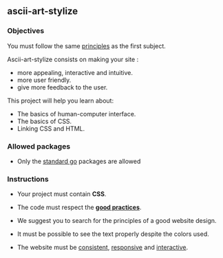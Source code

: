 ## ascii-art-stylize

### Objectives

You must follow the same [principles](https://public.01-edu.org/subjects/ascii-art-web/) as the first subject.

Ascii-art-stylize consists on making your site :

- more appealing, interactive and intuitive.
- more user friendly.
- give more feedback to the user.

This project will help you learn about:

- The basics of human-computer interface.
- The basics of CSS.
- Linking CSS and HTML.

### Allowed packages

- Only the [standard go](https://golang.org/pkg/) packages are allowed

### Instructions

- Your project must contain **CSS**.
- The code must respect the [**good practices**](https://public.01-edu.org/subjects/good-practices/).
- We suggest you to search for the principles of a good website design.

- It must be possible to see the text properly despite the colors used.
- The website must be [consistent](https://digitalcommunications.wp.st-andrews.ac.uk/2016/04/07/why-is-consistency-important-in-web-design/), [responsive](https://smallbiztrends.com/2013/05/what-is-responsive-web-design.html) and [interactive](https://en.m.wikipedia.org/wiki/Interactive_design).
